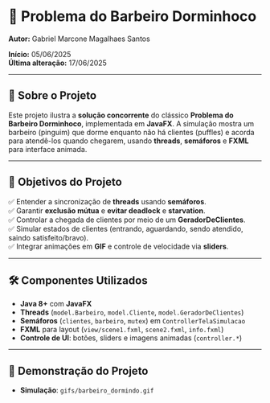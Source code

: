 # 📌 Problema do Barbeiro Dorminhoco

**Autor:** Gabriel Marcone Magalhaes Santos

**Início:** 05/06/2025  
**Última alteração:** 17/06/2025

---

## 📖 Sobre o Projeto
Este projeto ilustra a **solução concorrente** do clássico **Problema do Barbeiro Dorminhoco**, implementada em **JavaFX**. A simulação mostra um barbeiro (pinguim) que dorme enquanto não há clientes (puffles) e acorda para atendê-los quando chegarem, usando **threads**, **semáforos** e **FXML** para interface animada.

---

## 🎯 Objetivos do Projeto
✅ Entender a sincronização de **threads** usando **semáforos**.  
✅ Garantir **exclusão mútua** e **evitar deadlock** e **starvation**.  
✅ Controlar a chegada de clientes por meio de um **GeradorDeClientes**.  
✅ Simular estados de clientes (entrando, aguardando, sendo atendido, saindo satisfeito/bravo).  
✅ Integrar animações em **GIF** e controle de velocidade via **sliders**.

---

## 🛠️ Componentes Utilizados
- **Java 8+** com **JavaFX**  
- **Threads** (`model.Barbeiro`, `model.Cliente`, `model.GeradorDeClientes`)  
- **Semáforos** (`clientes`, `barbeiro`, `mutex`) em `ControllerTelaSimulacao`  
- **FXML** para layout (`view/scene1.fxml`, `scene2.fxml`, `info.fxml`)  
- **Controle de UI**: botões, sliders e imagens animadas (`controller.*`)

---

## 📸 Demonstração do Projeto

* **Simulação**: `gifs/barbeiro_dormindo.gif`

```
